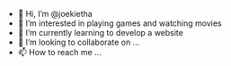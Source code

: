 - 👋 Hi, I’m @joekietha
- 👀 I’m interested in playing games and watching movies
- 🌱 I’m currently learning to develop a website
- 💞️ I’m looking to collaborate on ...
- 📫 How to reach me ...

<!---
joekietha/joekietha is a ✨ special ✨ repository because its `README.md` (this file) appears on your GitHub profile.
You can click the Preview link to take a look at your changes.
--->
